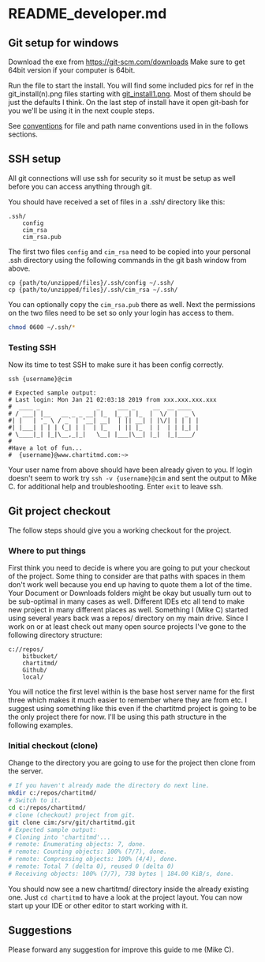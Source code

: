 # README_developer.md

## Git setup for windows

Download the exe from https://git-scm.com/downloads
Make sure to get 64bit version if your computer is 64bit.

Run the file to start the install. You will find some included pics for ref in
the git_install(n).png files starting with
[git_install1.png](media/git_install1.png). Most of them should be just the
defaults I think. On the last step of install have it open git-bash for you
we'll be using it in the next couple steps.

See [conventions](conventions.md) for file and path name conventions used in
in the follows sections.

## SSH setup

All git connections will use ssh for security so it must be setup as well
before you can access anything through git.

You should have received a set of files in a .ssh/ directory like this:

```text
.ssh/
    config
    cim_rsa
    cim_rsa.pub
```

The first two files `config` and `cim_rsa` need to be copied into your personal
.ssh directory using the following commands in the git bash window from above.

```text
cp {path/to/unzipped/files}/.ssh/config ~/.ssh/
cp {path/to/unzipped/files}/.ssh/cim_rsa ~/.ssh/
```

You can optionally copy the `cim_rsa.pub` there as well. Next the permissions
on the two files need to be set so only your login has access to them.

```bash
chmod 0600 ~/.ssh/*
```

### Testing SSH

Now its time to test SSH to make sure it has been config correctly.

```text
ssh {username}@cim

# Expected sample output:
# Last login: Mon Jan 21 02:03:18 2019 from xxx.xxx.xxx.xxx
#  ____ _                _     ___ _     __  __ ____
# / ___| |__   __ _ _ __| |_  |_ _| |_  |  \/  |  _ \
#| |   | '_ \ / _` | '__| __|  | || __| | |\/| | | | |
#| |___| | | | (_| | |  | |_   | || |_  | |  | | |_| |
# \____|_| |_|\__,_|_|   \__| |___|\__| |_|  |_|____/
#
#Have a lot of fun...
#  {username}@www.chartitmd.com:~>
```

Your user name from above should have been already given to you. If login
doesn't seem to work try `ssh -v {username}@cim` and sent the output to
Mike C. for additional help and troubleshooting. Enter `exit` to leave ssh.

## Git project checkout

The follow steps should give you a working checkout for the project.

### Where to put things

First think you need to decide is where you are going to put your checkout of
the project. Some thing to consider are that paths with spaces in them don't
work well because you end up having to quote them a lot of the time. Your
Document or Downloads folders might be okay but usually turn out to be
sub-optimal in many cases as well. Different IDEs etc all tend to make new
project in many different places as well. Something I (Mike C) started using
several years back was a repos/ directory on my main drive. Since I work on or
at least check out many open source projects I've gone to the following
directory structure:

```text
c://repos/
    bitbucket/
    chartitmd/
    Github/
    local/
```

You will notice the first level within is the base host server name for the
first three which makes it much easier to remember where they are from etc.
I suggest using something like this even if the chartitmd project is going to
be the only project there for now. I'll be using this path structure in the
following examples.

### Initial checkout (clone)

Change to the directory you are going to use for the project then clone from
the server.

```bash
# If you haven't already made the directory do next line.
mkdir c:/repos/chartitmd/
# Switch to it.
cd c:/repos/chartitmd/
# clone (checkout) project from git.
git clone cim:/srv/git/chartitmd.git
# Expected sample output:
# Cloning into 'chartitmd'...
# remote: Enumerating objects: 7, done.
# remote: Counting objects: 100% (7/7), done.
# remote: Compressing objects: 100% (4/4), done.
# remote: Total 7 (delta 0), reused 0 (delta 0)
# Receiving objects: 100% (7/7), 738 bytes | 184.00 KiB/s, done.
```

You should now see a new chartitmd/ directory inside the already existing one.
Just `cd chartitmd` to have a look at the project layout. You can now start up
your IDE or other editor to start working with it.

## Suggestions

Please forward any suggestion for improve this guide to me (Mike C).
